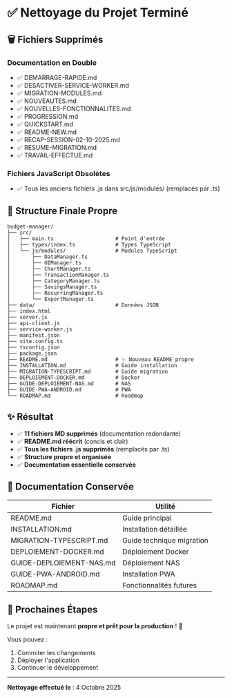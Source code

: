 # ✅ Nettoyage du Projet Terminé

## 🗑️ Fichiers Supprimés

### Documentation en Double
- ✅ DEMARRAGE-RAPIDE.md
- ✅ DESACTIVER-SERVICE-WORKER.md
- ✅ MIGRATION-MODULES.md
- ✅ NOUVEAUTES.md
- ✅ NOUVELLES-FONCTIONNALITES.md
- ✅ PROGRESSION.md
- ✅ QUICKSTART.md
- ✅ README-NEW.md
- ✅ RECAP-SESSION-02-10-2025.md
- ✅ RESUME-MIGRATION.md
- ✅ TRAVAIL-EFFECTUE.md

### Fichiers JavaScript Obsolètes
- ✅ Tous les anciens fichiers .js dans src/js/modules/ (remplacés par .ts)

## 📁 Structure Finale Propre

```
budget-manager/
├── src/
│   ├── main.ts                    # Point d'entrée
│   ├── types/index.ts             # Types TypeScript
│   └── js/modules/                # Modules TypeScript
│       ├── DataManager.ts
│       ├── UIManager.ts
│       ├── ChartManager.ts
│       ├── TransactionManager.ts
│       ├── CategoryManager.ts
│       ├── SavingsManager.ts
│       ├── RecurringManager.ts
│       └── ExportManager.ts
├── data/                          # Données JSON
├── index.html
├── server.js
├── api-client.js
├── service-worker.js
├── manifest.json
├── vite.config.ts
├── tsconfig.json
├── package.json
├── README.md                      # ✨ Nouveau README propre
├── INSTALLATION.md                # Guide installation
├── MIGRATION-TYPESCRIPT.md        # Guide migration
├── DEPLOIEMENT-DOCKER.md          # Docker
├── GUIDE-DEPLOIEMENT-NAS.md       # NAS
├── GUIDE-PWA-ANDROID.md           # PWA
└── ROADMAP.md                     # Roadmap

```

## ✨ Résultat

- ✅ **11 fichiers MD supprimés** (documentation redondante)
- ✅ **README.md réécrit** (concis et clair)
- ✅ **Tous les fichiers .js supprimés** (remplacés par .ts)
- ✅ **Structure propre et organisée**
- ✅ **Documentation essentielle conservée**

## 📝 Documentation Conservée

| Fichier | Utilité |
|---------|---------|
| README.md | Guide principal |
| INSTALLATION.md | Installation détaillée |
| MIGRATION-TYPESCRIPT.md | Guide technique migration |
| DEPLOIEMENT-DOCKER.md | Déploiement Docker |
| GUIDE-DEPLOIEMENT-NAS.md | Déploiement NAS |
| GUIDE-PWA-ANDROID.md | Installation PWA |
| ROADMAP.md | Fonctionnalités futures |

## 🎯 Prochaines Étapes

Le projet est maintenant **propre et prêt pour la production** ! 🎉

Vous pouvez :
1. Commiter les changements
2. Déployer l'application
3. Continuer le développement

---

**Nettoyage effectué le** : 4 Octobre 2025
